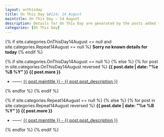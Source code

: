 ```yaml
---
layout: onthisday
title: On This Day &#124; 14 August
maintitle: On This Day — 14 August
description: Details for On This Day are genarated by the posts added to the website so the content is subject to changes/updates over time.
categories: [On This Day]
---
```


{% if site.categories.OnThisDay14August == null and site.categories.Repeat14August == null %}
<strong>Sorry no known details for today</strong>
{% endif %}

{% if site.categories.OnThisDay14August == null %}
{% else %}
{% for post in site.categories.OnThisDay14August reversed %}
<strong>{{ post.date | date: "%e %B %Y" }} {{ post.more }}</strong>
<ul>
<li> ——: <a href="{{ post.url }}">{{ post.maintitle }} - {{ post.post_description }}</a></li>
</ul>
{% endfor %}
{% endif %}

{% if site.categories.Repeat14August == null %}
{% else %}
{% for post in site.categories.Repeat14August reversed %}
<strong>{{ post.date | date: "%e %B %Y" }} {{ post.more }}</strong>
<ul>
<li> ——: <a href="{{ post.url }}">{{ post.maintitle }} - {{ post.post_description }}</a></li>
</ul>
{% endfor %}
{% endif %}
